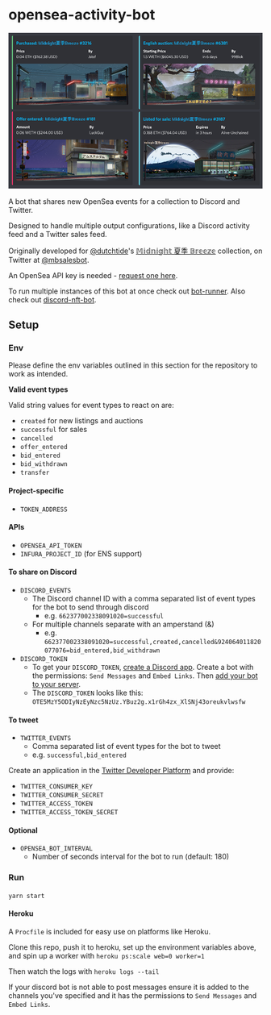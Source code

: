 # opensea-activity-bot

![Example Discord messages](./example-discord.png)

A bot that shares new OpenSea events for a collection to Discord and Twitter.

Designed to handle multiple output configurations, like a Discord activity feed and a Twitter sales feed.

Originally developed for [@dutchtide](https://twitter.com/dutchtide)'s [𝕄𝕚𝕕𝕟𝕚𝕘𝕙𝕥 夏季 𝔹𝕣𝕖𝕖𝕫𝕖](https://opensea.io/collection/midnightbreeze) collection, on Twitter at [@mbsalesbot](https://twitter.com/mbsalesbot).

An OpenSea API key is needed - [request one here](https://docs.opensea.io/reference/request-an-api-key).

To run multiple instances of this bot at once check out [bot-runner](https://github.com/ryanio/bot-runner). Also check out [discord-nft-bot](https://github.com/ryanio/discord-nft-bot).

## Setup

### Env

Please define the env variables outlined in this section for the repository to work as intended.

**Valid event types**

Valid string values for event types to react on are:

- `created` for new listings and auctions
- `successful` for sales
- `cancelled`
- `offer_entered`
- `bid_entered`
- `bid_withdrawn`
- `transfer`

#### Project-specific

- `TOKEN_ADDRESS`

#### APIs

- `OPENSEA_API_TOKEN`
- `INFURA_PROJECT_ID` (for ENS support)

#### To share on Discord

- `DISCORD_EVENTS`
  - The Discord channel ID with a comma separated list of event types for the bot to send through discord
    - e.g. `662377002338091020=successful`
  - For multiple channels separate with an amperstand (&)
    - e.g. `662377002338091020=successful,created,cancelled&924064011820077076=bid_entered,bid_withdrawn`
- `DISCORD_TOKEN`
  - To get your `DISCORD_TOKEN`, [create a Discord app](https://discord.com/developers/applications). Create a bot with the permissions: `Send Messages` and `Embed Links`. Then [add your bot to your server](https://discordjs.guide/preparations/adding-your-bot-to-servers.html#bot-invite-links).
  - The `DISCORD_TOKEN` looks like this: `OTE5MzY5ODIyNzEyNzc5NzUz.YBuz2g.x1rGh4zx_XlSNj43oreukvlwsfw`

#### To tweet

- `TWITTER_EVENTS`
  - Comma separated list of event types for the bot to tweet
  - e.g. `successful,bid_entered`

Create an application in the [Twitter Developer Platform](https://developer.twitter.com/) and provide:

- `TWITTER_CONSUMER_KEY`
- `TWITTER_CONSUMER_SECRET`
- `TWITTER_ACCESS_TOKEN`
- `TWITTER_ACCESS_TOKEN_SECRET`

#### Optional

- `OPENSEA_BOT_INTERVAL`
  - Number of seconds interval for the bot to run (default: 180)

### Run

`yarn start`

#### Heroku

A `Procfile` is included for easy use on platforms like Heroku.

Clone this repo, push it to heroku, set up the environment variables above, and spin up a worker with `heroku ps:scale web=0 worker=1`

Then watch the logs with `heroku logs --tail`

If your discord bot is not able to post messages ensure it is added to the channels you've specified and it has the permissions to `Send Messages` and `Embed Links`.
